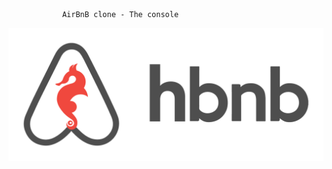 				AirBnB clone - The console
![AirBnB Clone](https://github.com/Edimatic/AirBnB_clone/blob/master/web_static/images/airbnb.png)
